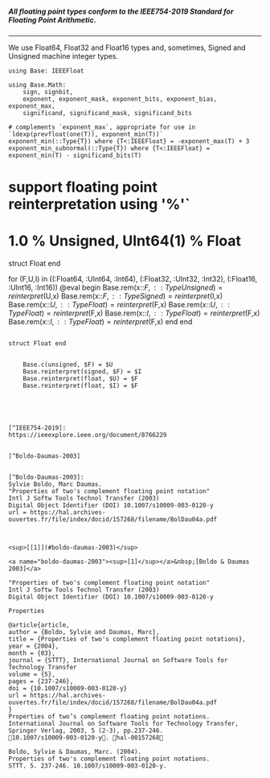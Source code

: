 ##### All floating point types conform to the IEEE754-2019 Standard for Floating Point Arithmetic.
----

We use Float64, Float32 and Float16 types and, sometimes, Signed and Unsigned machine integer types.
```
using Base: IEEEFloat

using Base.Math: 
    sign, signbit, 
    exponent, exponent_mask, exponent_bits, exponent_bias, exponent_max,
    significand, significand_mask, significand_bits

# complements `exponent_max`, appropriate for use in `ldexp(prevfloat(one(T)), exponent_min(T))`
exponent_min(::Type{T}) where {T<:IEEEFloat} = -exponent_max(T) + 3
exponent_min_subnormal(::Type{T}) where {T<:IEEEFloat} = exponent_min(T) - significand_bits(T)
```
# support floating point reinterpretation using '%'` 
# 1.0 % Unsigned, UInt64(1) % Float

struct Float end

for (F,U,I) in ((:Float64, :UInt64, :Int64), (:Float32, :UInt32, :Int32), (:Float16, :UInt16, :Int16))
  @eval begin
    Base.rem(x::$F, ::Type{Unsigned}) = reinterpret($U,x)
    Base.rem(x::$F, ::Type{Signed})   = reinterpret($I,x)
    Base.rem(x::$U, ::Type{Float})    = reinterpret($F,x)
    Base.rem(x::$U, ::Type{Float})    = reinterpret($F,x)
    Base.rem(x::$I, ::Type{Float})    = reinterpret($F,x)
    Base.rem(x::$I, ::Type{Float})    = reinterpret($F,x)
  end
end
```

struct Float end


    Base.c(unsigned, $F) = $U
    Base.reinterpret(signed, $F) = $I
    Base.reinterpret(float, $U) = $F
    Base.reinterpret(float, $I) = $F
    




[^IEEE754-2019]:
https://ieeexplore.ieee.org/document/8766229


[^Boldo-Daumas-2003]


[^Boldo-Daumas-2003]: 
Sylvie Boldo, Marc Daumas. 
"Properties of two's complement floating point notation"
Intl J Softw Tools Technol Transfer (2003)
Digital Object Identifier (DOI) 10.1007/s10009-003-0120-y
url = https://hal.archives-ouvertes.fr/file/index/docid/157268/filename/BolDau04a.pdf



<sup>[[1]](#boldo-daumas-2003)</sup>

<a name="boldo-daumas-2003"><sup>[1]</sup></a>&nbsp;[Boldo & Daumas 2003]</a>

"Properties of two's complement floating point notation"
Intl J Softw Tools Technol Transfer (2003)
Digital Object Identifier (DOI) 10.1007/s10009-003-0120-y

Properties

@article{article,
author = {Boldo, Sylvie and Daumas, Marc},
title = {Properties of two's complement floating point notations},
year = {2004},
month = {03},
journal = {STTT}, International Journal on Software Tools for Technology Transfer
volume = {5},
pages = {237-246},
doi = {10.1007/s10009-003-0120-y}
url = https://hal.archives-ouvertes.fr/file/index/docid/157268/filename/BolDau04a.pdf
}
Properties of two’s complement floating point notations. 
International Journal on Software Tools for Technology Transfer, Springer Verlag, 2003, 5 (2-3), pp.237-246. 
￿10.1007/s10009-003-0120-y￿. ￿hal-00157268￿

Boldo, Sylvie & Daumas, Marc. (2004). 
Properties of two's complement floating point notations. 
STTT. 5. 237-246. 10.1007/s10009-003-0120-y. 
